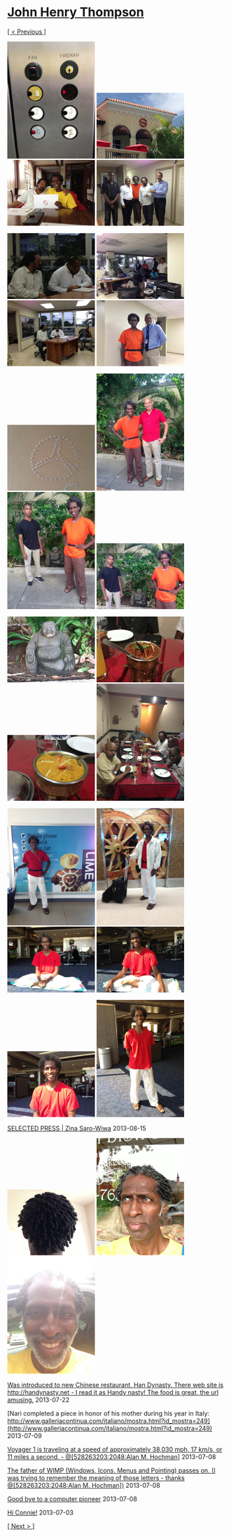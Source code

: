 # [John Henry Thompson](../README.md)

[[ < Previous ]](2013-08-29-2.md)

[![](../media/2013-08-29/Jamaica-2065-thumb.jpg)](../posts/2013-08-29-54.md) [![](../media/2013-08-29/Jamaica-2066-thumb.jpg)](../posts/2013-08-29-55.md) [![](../media/2013-08-29/Jamaica-2067-thumb.jpg)](../posts/2013-08-29-56.md) [![](../media/2013-08-29/Jamaica-2068-thumb.jpg)](../posts/2013-08-29-57.md)

[![](../media/2013-08-29/Jamaica-2069-thumb.jpg)](../posts/2013-08-29-58.md) [![](../media/2013-08-29/Jamaica-2070-thumb.jpg)](../posts/2013-08-29-59.md) [![](../media/2013-08-29/Jamaica-2071-thumb.jpg)](../posts/2013-08-29-60.md) [![](../media/2013-08-29/Jamaica-2072-thumb.jpg)](../posts/2013-08-29-61.md)

[![](../media/2013-08-29/Jamaica-2073-thumb.jpg)](../posts/2013-08-29-62.md) [![](../media/2013-08-29/Jamaica-2074-thumb.jpg)](../posts/2013-08-29-63.md) [![](../media/2013-08-29/Jamaica-2075-thumb.jpg)](../posts/2013-08-29-64.md) [![](../media/2013-08-29/Jamaica-2076-thumb.jpg)](../posts/2013-08-29-65.md)

[![](../media/2013-08-29/Jamaica-2077-thumb.jpg)](../posts/2013-08-29-66.md) [![](../media/2013-08-29/Jamaica-2078-thumb.jpg)](../posts/2013-08-29-67.md) [![](../media/2013-08-29/Jamaica-2079-thumb.jpg)](../posts/2013-08-29-68.md) [![](../media/2013-08-29/Jamaica-2080-thumb.jpg)](../posts/2013-08-29-69.md)

[![](../media/2013-08-29/Jamaica-2081-thumb.jpg)](../posts/2013-08-29-70.md) [![](../media/2013-08-29/Jamaica-2082-thumb.jpg)](../posts/2013-08-29-71.md) [![](../media/2013-08-29/Jamaica-2083-thumb.jpg)](../posts/2013-08-29-72.md) [![](../media/2013-08-29/Jamaica-2084-thumb.jpg)](../posts/2013-08-29-73.md)

[![](../media/2013-08-29/Jamaica-2085-thumb.jpg)](../posts/2013-08-29-74.md) [![](../media/2013-08-29/Jamaica-2086-thumb.jpg)](../posts/2013-08-29-75.md)

[SELECTED PRESS | Zina Saro-Wiwa](http://www.zinasarowiwa.com/press/)
2013-08-15

[![](../media/2013-07-29/New-Look-thumb.jpg)](../posts/2013-07-29-1.md) [![](../media/2013-07-29/New-Look-1-thumb.jpg)](../posts/2013-07-29-2.md) [![](../media/2013-07-29/New-Look-2-thumb.jpg)](../posts/2013-07-29-3.md)

[Was introduced to new Chinese restaurant, Han Dynasty. There web site is http://handynasty.net - I read it as Handy nasty! The food is great, the url amusing.](http://handynasty.net/)
2013-07-22



[Nari completed a piece in honor of his mother during his year in Italy: http://www.galleriacontinua.com/italiano/mostra.html?id_mostra=249](http://www.galleriacontinua.com/italiano/mostra.html?id_mostra=249)
2013-07-09



[Voyager 1 is traveling at a speed of approximately 38,030 mph, 17 km/s, or 11 miles a second. - @[528263203:2048:Alan M. Hochman]](http://www.nytimes.com/2013/06/28/science/space/going-going-still-going-voyager-1-at-solar-systems-edge.html?ref=us)
2013-07-08



[The father of WIMP (Windows, Icons, Menus and Pointing) passes on. (I was trying to remember the meaning of those letters - thanks @[528263203:2048:Alan M. Hochman])](http://www.nytimes.com/2013/07/04/technology/douglas-c-engelbart-inventor-of-the-computer-mouse-dies-at-88.html?hp)
2013-07-08



[Good bye to a computer pioneer](http://www.nytimes.com/2013/07/04/technology/douglas-c-engelbart-inventor-of-the-computer-mouse-dies-at-88.html?smid=fb-share)
2013-07-08



[Hi Connie!](facebook.com)
2013-07-03

[[ Next > ]](2013-03-09-1.md)